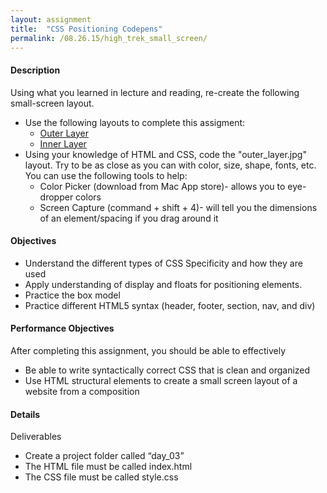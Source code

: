 ```yaml
---
layout: assignment
title:  "CSS Positioning Codepens"
permalink: /08.26.15/high_trek_small_screen/
---
```

#### Description
Using what you learned in lecture and reading, re-create the following small-screen layout.  

- Use the following layouts to complete this assigment:
    + [Outer Layer](/assets/8.26.15/high-trek/outer_layer.jpg)
    + [Inner Layer](/assets/8.26.15/high-trek/inner_layer.jpg)
- Using your knowledge of HTML and CSS, code the "outer_layer.jpg" layout.  Try to be as close as you can with color, size, shape, fonts, etc. You can use the following tools to help:
    + Color Picker (download from Mac App store)- allows you to eye-dropper colors
    + Screen Capture (command + shift + 4)- will tell you the dimensions of an element/spacing if you drag around it

#### Objectives
- Understand the different types of CSS Specificity and how they are used
- Apply understanding of display and floats for positioning elements.
- Practice the box model
- Practice different HTML5 syntax (header, footer, section, nav, and div)

#### Performance Objectives
After completing this assignment, you should be able to effectively 

- Be able to write syntactically correct CSS that is clean and organized
- Use HTML structural elements to create a small screen layout of a website from a composition

#### Details

Deliverables
- Create a project folder called “day_03”
- The HTML file must be called index.html
- The CSS file must be called style.css
 
